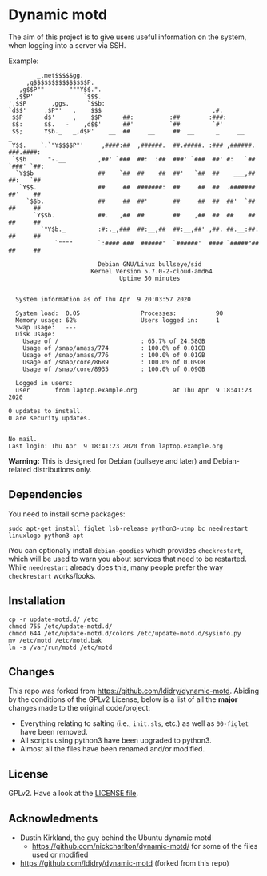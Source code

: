 # Dynamic motd

The aim of this project is to give users useful information on the system, when logging into a server via SSH.

Example:

```
        _,met$$$$$gg.                                                           
     ,g$$$$$$$$$$$$$$$P.                                                        
   ,g$$P""       """Y$$.".                                                      
  ,$$P'              `$$$.                                                      
',$$P       ,ggs.     `$$b:                                                     
`d$$'     ,$P"'   .    $$$                               ,#.                    
 $$P      d$'     ,    $$P      ##:          :##        :###:                   
 $$:      $$.   -    ,d$$'      ##'          `##         `#'                    
 $$;      Y$b._   _,d$P'    __  ##     __     ##  __      _     __          _   
 Y$$.    `.`"Y$$$$P"'     ,####:##  ,######.  ##.#####. :### ,######. ###.####: 
 `$$b      "-.__         ,##' `###  ##:  :##  ###' `###  ##' #:   `## `###' `##:
  `Y$$b                  ##    `##  ##    ##  ##'   `##  ##    ___,##  ##:   `##
   `Y$$.                 ##     ##  #######:  ##     ##  ##  .#######  ##'    ##
     `$$b.               ##     ##  ##'       ##     ##  ##  ##'  `##  ##     ##
       `Y$$b.            ##.   ,##  ##        ##    ,##  ##  ##    ##  ##     ##
         `"Y$b._         :#:._,###  ##:__,##  ##:__,##' ,##. ##.__:##. ##     ##
             `""""       `:#### ###  ######'  `######'  #### `#####"## ##     ##

                         Debian GNU/Linux bullseye/sid
                       Kernel Version 5.7.0-2-cloud-amd64
                               Uptime 50 minutes


  System information as of Thu Apr  9 20:03:57 2020

  System load:  0.05                 Processes:           90
  Memory usage: 62%                  Users logged in:     1
  Swap usage:   ---
  Disk Usage:
    Usage of /                       : 65.7% of 24.58GB    
    Usage of /snap/amass/774         : 100.0% of 0.01GB    
    Usage of /snap/amass/776         : 100.0% of 0.01GB    
    Usage of /snap/core/8689         : 100.0% of 0.09GB    
    Usage of /snap/core/8935         : 100.0% of 0.09GB    

  Logged in users:
  user       from laptop.example.org          at Thu Apr  9 18:41:23 2020

0 updates to install.
0 are security updates.


No mail.
Last login: Thu Apr  9 18:41:23 2020 from laptop.example.org
```

**Warning:** This is designed for Debian (bullseye and later) and Debian-related distributions only.

## Dependencies

You need to install some packages:

```
sudo apt-get install figlet lsb-release python3-utmp bc needrestart linuxlogo python3-apt
```

iYou can optionally install `debian-goodies` which provides `checkrestart`, which will be used to warn you about services that need to be restarted. While `needrestart` already does this, many people prefer the way `checkrestart` works/looks.

## Installation

```
cp -r update-motd.d/ /etc
chmod 755 /etc/update-motd.d/
chmod 644 /etc/update-motd.d/colors /etc/update-motd.d/sysinfo.py
mv /etc/motd /etc/motd.bak
ln -s /var/run/motd /etc/motd
```

## Changes

This repo was forked from https://github.com/ldidry/dynamic-motd. Abiding by the conditions of the GPLv2 License, below is a list of all the **major** changes made to the original code/project:

* Everything relating to salting (i.e., `init.sls`, etc.) as well as `00-figlet` have been removed.
* All scripts using python3 have been upgraded to python3.
* Almost all the files have been renamed and/or modified.

## License

GPLv2. Have a look at the [LICENSE file](LICENSE).

## Acknowledments

* Dustin Kirkland, the guy behind the Ubuntu dynamic motd
  * https://github.com/nickcharlton/dynamic-motd/ for some of the files used or modified
* https://github.com/ldidry/dynamic-motd (forked from this repo)
